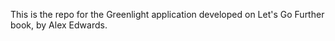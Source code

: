 This is the repo for the Greenlight application developed on Let's Go Further book, by Alex Edwards.
